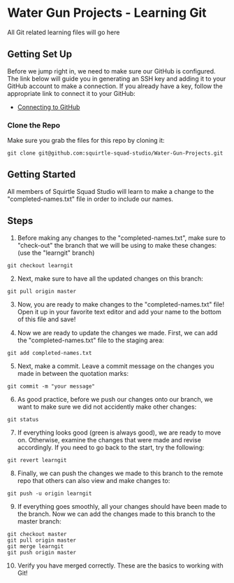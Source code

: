 # Water Gun Projects - Learning Git

All Git related learning files will go here

## Getting Set Up

Before we jump right in, we need to make sure our GitHub is configured.
The link below will guide you in generating an SSH key and adding it to your
GitHub account to make a connection. If you already have a key, follow the
appropriate link to connect it to your GitHub:

* [Connecting to GitHub](https://help.github.com/en/articles/connecting-to-github-with-ssh)

### Clone the Repo

Make sure you grab the files for this repo by cloning it:

```
git clone git@github.com:squirtle-squad-studio/Water-Gun-Projects.git
```

## Getting Started

All members of Squirtle Squad Studio will learn to make a change to the 
"completed-names.txt" file in order to include our names.

## Steps

1. Before making any changes to the "completed-names.txt", make sure to 
"check-out" the branch that we will be using to make these changes:
(use the "learngit" branch)

```
git checkout learngit
```

2. Next, make sure to have all the updated changes on this branch:

```
git pull origin master
```

3. Now, you are ready to make changes to the "completed-names.txt" file! Open 
it up in your favorite text editor and add your name to the bottom of this file 
and save!

4. Now we are ready to update the changes we made. First, we can add the 
"completed-names.txt" file to the staging area:

```
git add completed-names.txt
```

5. Next, make a commit. Leave a commit message on the changes you made in 
between the quotation marks:

```
git commit -m "your message"
```

6. As good practice, before we push our changes onto our branch, we want to
make sure we did not accidently make other changes:

```
git status
```

7. If everything looks good (green is always good), we are ready to move on.
Otherwise, examine the changes that were made and revise accordingly. If you
need to go back to the start, try the following:

```
git revert learngit
```

8. Finally, we can push the changes we made to this branch to the remote repo 
that others can also view and make changes to:

```
git push -u origin learngit
```

9. If everything goes smoothly, all your changes should have been made to the 
branch. Now we can add the changes made to this branch to the master branch:

```
git checkout master
git pull origin master
git merge learngit
git push origin master
```

10. Verify you have merged correctly. These are the basics to working with Git!
